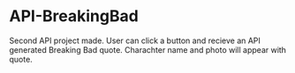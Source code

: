 # API-BreakingBad

Second API project made. User can click a button and recieve an API generated Breaking Bad quote. Charachter name and photo will appear with quote.
